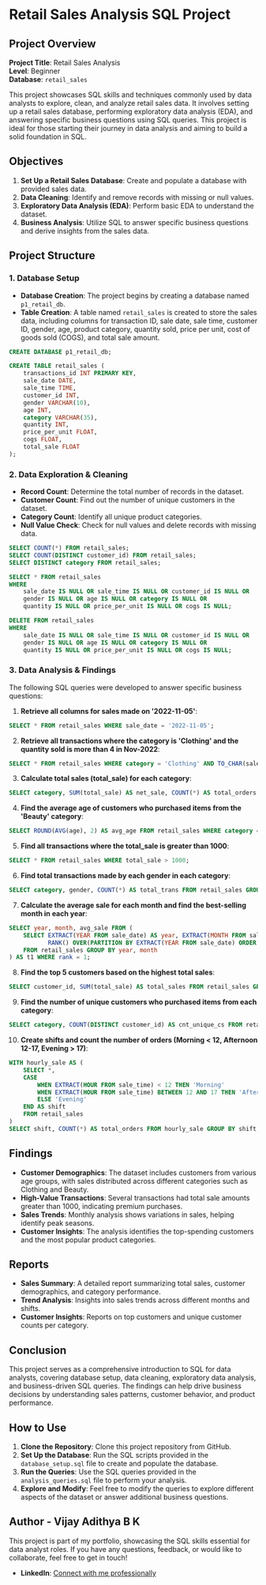 # Retail Sales Analysis SQL Project

## Project Overview

**Project Title**: Retail Sales Analysis  
**Level**: Beginner  
**Database**: `retail_sales`

This project showcases SQL skills and techniques commonly used by data analysts to explore, clean, and analyze retail sales data. It involves setting up a retail sales database, performing exploratory data analysis (EDA), and answering specific business questions using SQL queries. This project is ideal for those starting their journey in data analysis and aiming to build a solid foundation in SQL.

## Objectives

1. **Set Up a Retail Sales Database**: Create and populate a database with provided sales data.
2. **Data Cleaning**: Identify and remove records with missing or null values.
3. **Exploratory Data Analysis (EDA)**: Perform basic EDA to understand the dataset.
4. **Business Analysis**: Utilize SQL to answer specific business questions and derive insights from the sales data.

## Project Structure

### 1. Database Setup

- **Database Creation**: The project begins by creating a database named `p1_retail_db`.
- **Table Creation**: A table named `retail_sales` is created to store the sales data, including columns for transaction ID, sale date, sale time, customer ID, gender, age, product category, quantity sold, price per unit, cost of goods sold (COGS), and total sale amount.

```sql
CREATE DATABASE p1_retail_db;

CREATE TABLE retail_sales (
    transactions_id INT PRIMARY KEY,
    sale_date DATE,	
    sale_time TIME,
    customer_id INT,	
    gender VARCHAR(10),
    age INT,
    category VARCHAR(35),
    quantity INT,
    price_per_unit FLOAT,	
    cogs FLOAT,
    total_sale FLOAT
);
```

### 2. Data Exploration & Cleaning

- **Record Count**: Determine the total number of records in the dataset.
- **Customer Count**: Find out the number of unique customers in the dataset.
- **Category Count**: Identify all unique product categories.
- **Null Value Check**: Check for null values and delete records with missing data.

```sql
SELECT COUNT(*) FROM retail_sales;
SELECT COUNT(DISTINCT customer_id) FROM retail_sales;
SELECT DISTINCT category FROM retail_sales;

SELECT * FROM retail_sales
WHERE 
    sale_date IS NULL OR sale_time IS NULL OR customer_id IS NULL OR 
    gender IS NULL OR age IS NULL OR category IS NULL OR 
    quantity IS NULL OR price_per_unit IS NULL OR cogs IS NULL;

DELETE FROM retail_sales
WHERE 
    sale_date IS NULL OR sale_time IS NULL OR customer_id IS NULL OR 
    gender IS NULL OR age IS NULL OR category IS NULL OR 
    quantity IS NULL OR price_per_unit IS NULL OR cogs IS NULL;
```

### 3. Data Analysis & Findings

The following SQL queries were developed to answer specific business questions:

1. **Retrieve all columns for sales made on '2022-11-05'**:
```sql
SELECT * FROM retail_sales WHERE sale_date = '2022-11-05';
```

2. **Retrieve all transactions where the category is 'Clothing' and the quantity sold is more than 4 in Nov-2022**:
```sql
SELECT * FROM retail_sales WHERE category = 'Clothing' AND TO_CHAR(sale_date, 'YYYY-MM') = '2022-11' AND quantity >= 4;
```

3. **Calculate total sales (total_sale) for each category**:
```sql
SELECT category, SUM(total_sale) AS net_sale, COUNT(*) AS total_orders FROM retail_sales GROUP BY category;
```

4. **Find the average age of customers who purchased items from the 'Beauty' category**:
```sql
SELECT ROUND(AVG(age), 2) AS avg_age FROM retail_sales WHERE category = 'Beauty';
```

5. **Find all transactions where the total_sale is greater than 1000**:
```sql
SELECT * FROM retail_sales WHERE total_sale > 1000;
```

6. **Find total transactions made by each gender in each category**:
```sql
SELECT category, gender, COUNT(*) AS total_trans FROM retail_sales GROUP BY category, gender ORDER BY category;
```

7. **Calculate the average sale for each month and find the best-selling month in each year**:
```sql
SELECT year, month, avg_sale FROM (
    SELECT EXTRACT(YEAR FROM sale_date) AS year, EXTRACT(MONTH FROM sale_date) AS month, AVG(total_sale) AS avg_sale,
           RANK() OVER(PARTITION BY EXTRACT(YEAR FROM sale_date) ORDER BY AVG(total_sale) DESC) AS rank
    FROM retail_sales GROUP BY year, month
) AS t1 WHERE rank = 1;
```

8. **Find the top 5 customers based on the highest total sales**:
```sql
SELECT customer_id, SUM(total_sale) AS total_sales FROM retail_sales GROUP BY customer_id ORDER BY total_sales DESC LIMIT 5;
```

9. **Find the number of unique customers who purchased items from each category**:
```sql
SELECT category, COUNT(DISTINCT customer_id) AS cnt_unique_cs FROM retail_sales GROUP BY category;
```

10. **Create shifts and count the number of orders (Morning < 12, Afternoon 12-17, Evening > 17)**:
```sql
WITH hourly_sale AS (
    SELECT *, 
    CASE
        WHEN EXTRACT(HOUR FROM sale_time) < 12 THEN 'Morning'
        WHEN EXTRACT(HOUR FROM sale_time) BETWEEN 12 AND 17 THEN 'Afternoon'
        ELSE 'Evening'
    END AS shift
    FROM retail_sales
)
SELECT shift, COUNT(*) AS total_orders FROM hourly_sale GROUP BY shift;
```

## Findings

- **Customer Demographics**: The dataset includes customers from various age groups, with sales distributed across different categories such as Clothing and Beauty.
- **High-Value Transactions**: Several transactions had total sale amounts greater than 1000, indicating premium purchases.
- **Sales Trends**: Monthly analysis shows variations in sales, helping identify peak seasons.
- **Customer Insights**: The analysis identifies the top-spending customers and the most popular product categories.

## Reports

- **Sales Summary**: A detailed report summarizing total sales, customer demographics, and category performance.
- **Trend Analysis**: Insights into sales trends across different months and shifts.
- **Customer Insights**: Reports on top customers and unique customer counts per category.

## Conclusion

This project serves as a comprehensive introduction to SQL for data analysts, covering database setup, data cleaning, exploratory data analysis, and business-driven SQL queries. The findings can help drive business decisions by understanding sales patterns, customer behavior, and product performance.

## How to Use

1. **Clone the Repository**: Clone this project repository from GitHub.
2. **Set Up the Database**: Run the SQL scripts provided in the `database_setup.sql` file to create and populate the database.
3. **Run the Queries**: Use the SQL queries provided in the `analysis_queries.sql` file to perform your analysis.
4. **Explore and Modify**: Feel free to modify the queries to explore different aspects of the dataset or answer additional business questions.

## Author - Vijay Adithya B K

This project is part of my portfolio, showcasing the SQL skills essential for data analyst roles. If you have any questions, feedback, or would like to collaborate, feel free to get in touch!

- **LinkedIn**: [Connect with me professionally](https://www.linkedin.com/in/vijayadithyabk/)
